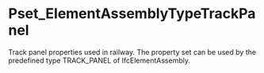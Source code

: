# Pset_ElementAssemblyTypeTrackPanel

Track panel properties used in railway. The property set can be used by the predefined type TRACK_PANEL of IfcElementAssembly.<!-- end of definition -->
